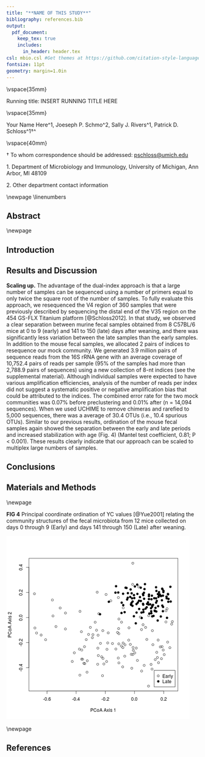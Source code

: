 ```yaml
---
title: "**NAME OF THIS STUDY**"
bibliography: references.bib
output:
  pdf_document:
    keep_tex: true
    includes:
      in_header: header.tex
csl: mbio.csl #Get themes at https://github.com/citation-style-language/styles
fontsize: 11pt
geometry: margin=1.0in
---
```







\vspace{35mm}

Running title: INSERT RUNNING TITLE HERE

\vspace{35mm}


Your Name Here^1, Joeseph P. Schmo^2, Sally J. Rivers^1, Patrick D. Schloss^1$\dagger$^

\vspace{40mm}

$\dagger$ To whom correspondence should be addressed: pschloss@umich.edu

1\. Department of Microbiology and Immunology, University of Michigan, Ann Arbor, MI 48109

2\. Other department contact information


\newpage
\linenumbers


## Abstract


\newpage

## Introduction


## Results and Discussion



**Scaling up.** The advantage of the dual-index approach is that a large
number of samples can be sequenced using a number of primers equal to only
twice the square root of the number of samples. To fully evaluate this
approach, we resequenced the V4 region of 360 samples that were previously
described by sequencing the distal end of the V35 region on the 454 GS-FLX
Titanium platform [@Schloss2012]. In that study, we observed a clear separation
between murine fecal samples obtained from 8 C57BL/6 mice at 0 to 9 (early)
and 141 to 150 (late) days after weaning, and there was significantly less
variation between the late samples than the early samples. In addition to
the mouse fecal samples, we allocated 2 pairs of indices to resequence our
mock community. We generated 3.9 million pairs of sequence reads from the
16S rRNA gene with an average coverage of 10,752.4 pairs of reads per sample
(95% of the samples had more than 2,788.9 pairs of sequences) using a new
collection of 8-nt indices (see the supplemental material). Although
individual samples were expected to have various amplification efficiencies,
analysis of the number of reads per index did not suggest a systematic
positive or negative amplification bias that could be attributed to the
indices. The combined error rate for the two mock communities was 0.07%
before preclustering and 0.01% after (n = 14,094 sequences). When we used
UCHIME to remove chimeras and rarefied to 5,000 sequences, there was a
average of 30.4 OTUs (i.e., 10.4 spurious OTUs). Similar to our previous
results, ordination of the mouse fecal samples again showed the separation
between the early and late periods and increased stabilization with age
(Fig. 4) (Mantel test coefficient, 0.81; P < 0.001). These results clearly
indicate that our approach can be scaled to multiplex large numbers of
samples.

## Conclusions


## Materials and Methods


\newpage

**FIG 4** Principal coordinate ordination of YC values [@Yue2001] relating the
community structures of the fecal microbiota from 12 mice collected on days
0 through 9 (Early) and days 141 through 150 (Late) after weaning.

![](../results/figures/pcoa_figure.png)

\newpage

## References
